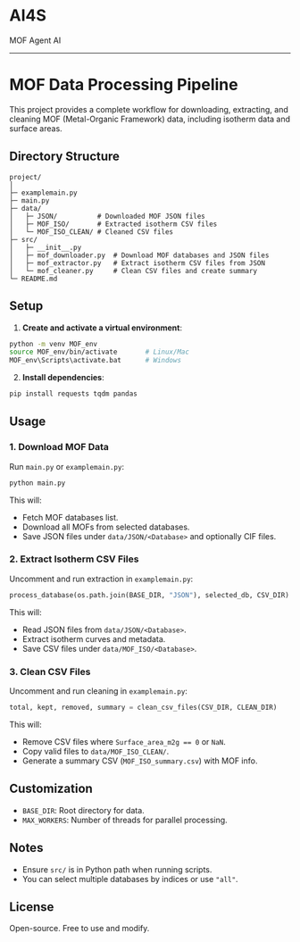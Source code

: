 # AI4S
MOF Agent AI

-----------------------

# MOF Data Processing Pipeline

This project provides a complete workflow for downloading, extracting, and cleaning MOF (Metal-Organic Framework) data, including isotherm data and surface areas.

## Directory Structure

```
project/
│
├─ examplemain.py
├─ main.py
├─ data/
│   ├─ JSON/          # Downloaded MOF JSON files
│   ├─ MOF_ISO/       # Extracted isotherm CSV files
│   └─ MOF_ISO_CLEAN/ # Cleaned CSV files
├─ src/
│   ├─ __init__.py
│   ├─ mof_downloader.py  # Download MOF databases and JSON files
│   ├─ mof_extractor.py   # Extract isotherm CSV files from JSON
│   └─ mof_cleaner.py     # Clean CSV files and create summary
└─ README.md
```

## Setup

1. **Create and activate a virtual environment**:

```bash
python -m venv MOF_env
source MOF_env/bin/activate       # Linux/Mac
MOF_env\Scripts\activate.bat      # Windows
```

2. **Install dependencies**:

```bash
pip install requests tqdm pandas
```

## Usage

### 1. Download MOF Data

Run `main.py` or `examplemain.py`:

```bash
python main.py
```

This will:

- Fetch MOF databases list.
- Download all MOFs from selected databases.
- Save JSON files under `data/JSON/<Database>` and optionally CIF files.

### 2. Extract Isotherm CSV Files

Uncomment and run extraction in `examplemain.py`:

```python
process_database(os.path.join(BASE_DIR, "JSON"), selected_db, CSV_DIR)
```

This will:

- Read JSON files from `data/JSON/<Database>`.
- Extract isotherm curves and metadata.
- Save CSV files under `data/MOF_ISO/<Database>`.

### 3. Clean CSV Files

Uncomment and run cleaning in `examplemain.py`:

```python
total, kept, removed, summary = clean_csv_files(CSV_DIR, CLEAN_DIR)
```

This will:

- Remove CSV files where `Surface_area_m2g == 0` or `NaN`.
- Copy valid files to `data/MOF_ISO_CLEAN/`.
- Generate a summary CSV (`MOF_ISO_summary.csv`) with MOF info.

## Customization

- `BASE_DIR`: Root directory for data.
- `MAX_WORKERS`: Number of threads for parallel processing.

## Notes

- Ensure `src/` is in Python path when running scripts.
- You can select multiple databases by indices or use `"all"`.

## License

Open-source. Free to use and modify.

